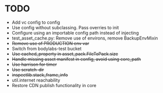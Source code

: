 TODO
====

- Add vc config to config
- Use config without subclassing. Pass overries to init
- Configure using an importable config path instead of injecting
- test_asset_cache.py: Remove use of environs, remove BackupEnvMixin
- ~~Remove use of PRODUCTION env var~~
- Switch from bodylabs-test bucket
- ~~Use cached_property in asset_pack.FileToPack.size~~
- ~~Handle missing asset manifest in config, avoid using core_path~~
- ~~Use harrison for timer~~
- ~~Use scratch-dir~~
- ~~inspectlib.stack_frame_info~~
- util.internet reachability
- Restore CDN publish functionality in core
